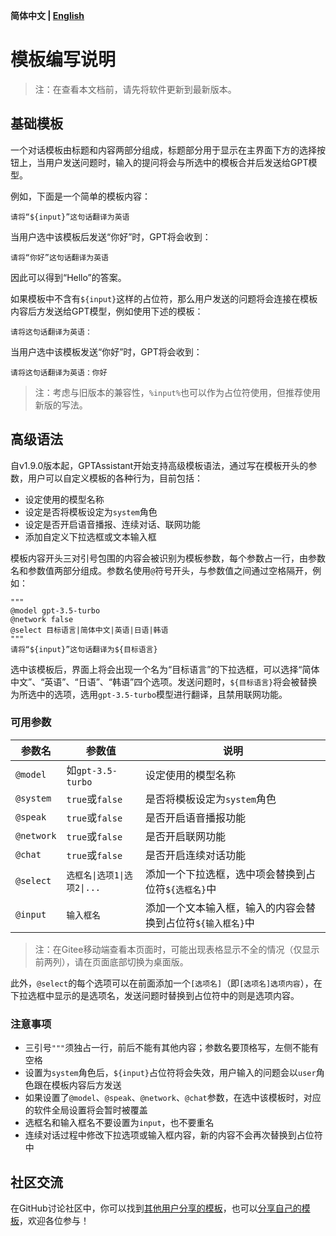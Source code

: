 **简体中文 | [English](template_help_en.md)**

# 模板编写说明

> 注：在查看本文档前，请先将软件更新到最新版本。

## 基础模板

一个对话模板由标题和内容两部分组成，标题部分用于显示在主界面下方的选择按钮上，当用户发送问题时，输入的提问将会与所选中的模板合并后发送给GPT模型。

例如，下面是一个简单的模板内容：

```plaintext
请将“${input}”这句话翻译为英语
```

当用户选中该模板后发送“你好”时，GPT将会收到：

```plaintext
请将“你好”这句话翻译为英语
```

因此可以得到“Hello”的答案。

如果模板中不含有`${input}`这样的占位符，那么用户发送的问题将会连接在模板内容后方发送给GPT模型，例如使用下述的模板：

```plaintext
请将这句话翻译为英语：
```

当用户选中该模板发送“你好”时，GPT将会收到：

```plaintext
请将这句话翻译为英语：你好
```

> 注：考虑与旧版本的兼容性，`%input%`也可以作为占位符使用，但推荐使用新版的写法。

## 高级语法

自v1.9.0版本起，GPTAssistant开始支持高级模板语法，通过写在模板开头的参数，用户可以自定义模板的各种行为，目前包括：

- 设定使用的模型名称
- 设定是否将模板设定为`system`角色
- 设定是否开启语音播报、连续对话、联网功能
- 添加自定义下拉选框或文本输入框

模板内容开头三对引号包围的内容会被识别为模板参数，每个参数占一行，由参数名和参数值两部分组成。参数名使用`@`符号开头，与参数值之间通过空格隔开，例如：

```plaintext
"""
@model gpt-3.5-turbo
@network false
@select 目标语言|简体中文|英语|日语|韩语
"""
请将“${input}”这句话翻译为${目标语言}
```

选中该模板后，界面上将会出现一个名为“目标语言”的下拉选框，可以选择“简体中文”、“英语”、“日语”、“韩语”四个选项。发送问题时，`${目标语言}`将会被替换为所选中的选项，选用`gpt-3.5-turbo`模型进行翻译，且禁用联网功能。

### 可用参数

| 参数名 | 参数值 | 说明 |
| --- | --- | --- |
| `@model` | 如`gpt-3.5-turbo` | 设定使用的模型名称 |
| `@system` | `true`或`false` | 是否将模板设定为`system`角色 |
| `@speak` | `true`或`false` | 是否开启语音播报功能 |
| `@network` | `true`或`false` | 是否开启联网功能 |
| `@chat` | `true`或`false` | 是否开启连续对话功能 |
| `@select` | `选框名\|选项1\|选项2\|...` | 添加一个下拉选框，选中项会替换到占位符`${选框名}`中 |
| `@input` | `输入框名` | 添加一个文本输入框，输入的内容会替换到占位符`${输入框名}`中 |

> 注：在Gitee移动端查看本页面时，可能出现表格显示不全的情况（仅显示前两列），请在页面底部切换为桌面版。

此外，`@select`的每个选项可以在前面添加一个`[选项名]`（即`[选项名]选项内容`），在下拉选框中显示的是选项名，发送问题时替换到占位符中的则是选项内容。

### 注意事项

- 三引号`"""`须独占一行，前后不能有其他内容；参数名要顶格写，左侧不能有空格
- 设置为`system`角色后，`${input}`占位符将会失效，用户输入的问题会以`user`角色跟在模板内容后方发送
- 如果设置了`@model`、`@speak`、`@network`、`@chat`参数，在选中该模板时，对应的软件全局设置将会暂时被覆盖
- 选框名和输入框名不要设置为`input`，也不要重名
- 连续对话过程中修改下拉选项或输入框内容，新的内容不会再次替换到占位符中

## 社区交流

在GitHub讨论社区中，你可以找到[其他用户分享的模板](https://github.com/Skythinker616/gpt-assistant-android/discussions/categories/templates)，也可以[分享自己的模板](https://github.com/Skythinker616/gpt-assistant-android/discussions/new?category=templates)，欢迎各位参与！

